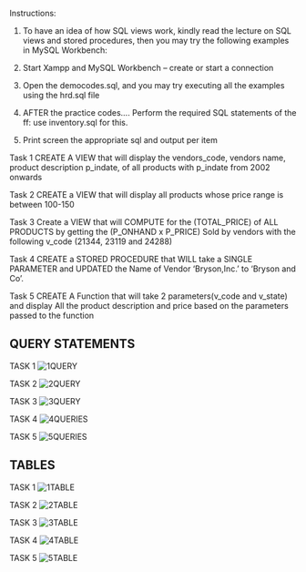 
                                   
Instructions: 

1. To have an idea of how SQL views work, kindly read the lecture on SQL views and stored procedures, then you may try the following examples in MySQL Workbench: 
2. Start Xampp and MySQL Workbench – create or start a connection 
4. Open the democodes.sql, and you may try executing all the examples using the hrd.sql file

5. AFTER the practice codes…. Perform the required SQL statements of the ff: use inventory.sql for this.

6. Print screen the appropriate sql and output per item

Task 1 CREATE A VIEW that will display the vendors_code, vendors name, product description p_indate, of all products with p_indate from 2002 onwards

Task 2 CREATE a VIEW that will display all products whose price range is between 100-150

Task 3 Create a VIEW that will COMPUTE for the (TOTAL_PRICE) of ALL PRODUCTS by getting the (P_ONHAND x P_PRICE) Sold by vendors with the following v_code (21344, 23119 and 24288)


Task 4 CREATE a STORED PROCEDURE that WILL take a SINGLE PARAMETER and UPDATED the Name of Vendor ‘Bryson,Inc.’ to ‘Bryson and Co’.


Task 5 CREATE A Function that will take 2 parameters(v_code and v_state) and display All the product description and price based on the parameters passed to the function

## QUERY STATEMENTS

TASK 1
![1QUERY](https://github.com/user-attachments/assets/a9ce44b0-b17a-4771-887e-5ba79e71d0f3)

TASK 2
![2QUERY](https://github.com/user-attachments/assets/dd9f07bb-e9cf-4fc4-b6b9-88618ef928b8)

TASK 3
![3QUERY](https://github.com/user-attachments/assets/66c69cef-6a18-4dfd-9efc-a8c7e064236f)

TASK 4
![4QUERIES](https://github.com/user-attachments/assets/05ed79df-7e66-4ee7-841d-29fc499aa332)

TASK 5
![5QUERIES](https://github.com/user-attachments/assets/0af8c05d-2ef9-4171-9a24-55953ccbec59)

## TABLES

TASK 1
![1TABLE](https://github.com/user-attachments/assets/5f224f78-f287-47ff-a2ab-233089635fb6)

TASK 2
![2TABLE](https://github.com/user-attachments/assets/49af3e5d-4c7a-417f-88dd-6d8ee96238d3)

TASK 3
![3TABLE](https://github.com/user-attachments/assets/03b9d43f-b7f7-4209-a160-ac8a5455d2bf)

TASK 4
![4TABLE](https://github.com/user-attachments/assets/117af159-c0b0-4529-bf69-ffaa77997173)

TASK 5
![5TABLE](https://github.com/user-attachments/assets/174346a9-fade-4325-b6a3-ebcd09a48a2a)
